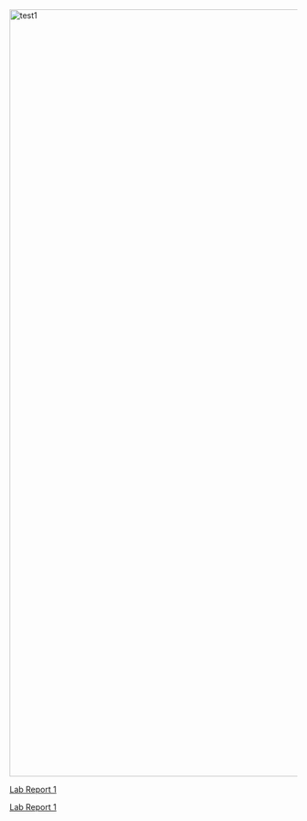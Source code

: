 
<img width="1344" alt="test1" src="https://user-images.githubusercontent.com/97211608/149271191-03c30fca-ae8c-4779-bfe6-3627869095d5.png">


[Lab Report 1](lab-report-1-week-2.html)

[Lab Report 1](https://jackson-wang-0.github.io/<your-lab-reports-repo>/lab-report-1-week-2.html)
